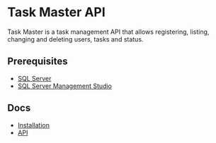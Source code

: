 # Task Master API
Task Master is a task management API that allows registering, listing, changing and deleting users, tasks and status.

## Prerequisites
* [SQL Server](https://www.microsoft.com/pt-br/sql-server/sql-server-downloads)
* [SQL Server Management Studio](https://aka.ms/ssmsfullsetup)

## Docs
* [Installation](https://docs.google.com/document/d/1rLc5Zks5r1OR-moBoHxnpPMa3fIOEboHZOhcHsYjneM/edit?usp=sharing)
* [API](https://docs.google.com/document/d/1jfMEacwn50JzbRaHKqye8fby92CE4_obN1M1PUD1f8I/edit?usp=sharing)
